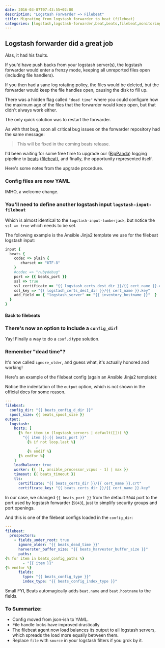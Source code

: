 ```yaml
---
date: 2016-03-07T07:43:55+02:00
description: "Logstash Forwarder => Filebeat"
title: Migrating from logstash forwarder to beat (filebeat)
categories: [logstash,logstash-forwarder,beat,beats,filebeat,monitoring,logging,ansible]
---
```


## Logstash forwarder did a great job

Alas, it had his faults.

If you'd have push backs from your logstash server(s), the logstash forwarder would enter a frenzy mode, keeping all unreported files open (including file handlers).

If you then had a sane log rotating policy, the files would be deleted, but the forwarder would keep the file handles open, causing the disk to fill up.

There was a hidden flag called `"dead time"` where you could configure how the maximum age of the files that the forwarder would keep open, but that didn't always work either.

The only quick solution was to restart the forwarder.

As with that bug, soon all critical bug issues on the forwarder repository had the same message:

> This will be fixed in the coming beats release.

I'd been waiting for some free time to upgrade our ([BigPanda](https://bigpanda.io)) logging pipeline to [beats](https://www.elastic.co/products/beats) ([filebeat](https://www.elastic.co/products/beats/filebeat)), and finally, the opportunity represented itself.

Here's some notes from the upgrade procedure.

### Config files are now YAML

IMHO, a welcome change.

### You'll need to define another logstash input `logstash-input-filebeat`

Which is almost identical to the `logstash-input-lumberjack`, but notice the `ssl => true` which needs to be set.

The following example is the Ansible Jinja2 template we use for the filebeat logstash input:

```ruby
input {
  beats {
    codec => plain {
       charset => "UTF-8"
    }
    #codec => "rubydebug"
    port => {{ beats_port }}
    ssl => true
    ssl_certificate => "{{ logstash_certs_dest_dir }}/{{ cert_name }}.crt"
    ssl_key => "{{ logstash_certs_dest_dir }}/{{ cert_name }}.key"
    add_field => { "logstash_server" => "{{ inventory_hostname }}"  }
  }
}
```

#### Back to filebeats

### There's now an option to include a `config_dir`!

Yay! Finally a way to do a `conf.d` type solution.

### Remember "dead time"?

It's now called `ignore_older`, and guess what, it's actually honored and working!

Here's an example of the filebeat config (again an Ansible Jinja2 template):

Notice the indentation of the `output` option, which is not shown in the official docs for some reason.

```yaml
---
filebeat:
  config_dir: "{{ beats_config_d_dir }}"
  spool_size: {{ beats_spool_size }}
output:
  logstash:
    hosts: [
      {% for item in (logstash_servers | default([])) %}
        "{{ item }}:{{ beats_port }}"
          {% if not loop.last %}
              ,
          {% endif %}
      {% endfor %}
    ]
    loadbalance: true
    worker: {{ [1, ansible_processor_vcpus - 1] | max }}
    timeout: {{ beats_timeout }}
    tls:
      certificate: "{{ beats_certs_dir }}/{{ cert_name }}.crt"
      certificate_key: "{{ beats_certs_dir }}/{{ cert_name }}.key"
```

In our case, we changed `{{ beats_port }}` from the default `5044` port to the port used by logstash forwarder (`5043`), just to simplify security groups and port openings.

And this is one of the filebeat configs loaded in the `config_dir`:

```yaml
---
filebeat:
  prospectors:
    - fields_under_root: true
      ignore_older: "{{ beats_dead_time }}"
      harverster_buffer_size: "{{ beats_harvester_buffer_size }}"
      paths:
{% for item in beats_config_paths %}
        - "{{ item }}"
{% endfor %}
      fields:
        type: "{{ beats_config_type }}"
        index_type: "{{ beats_config_index_type }}"
```

Small FYI, Beats automagically adds `beat.name` and `beat.hostname` to the fields.

### To Summarize:

* Config moved from json-ish to YAML.
* File handle locks have improved drastically
* The filebeat agent now load balances its output to all logstash servers, which spreads the load more equally between them.
* Replace `file` with `source` in your logstash filters if you grok by it.

